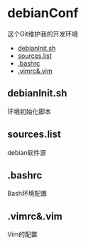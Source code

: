 # debianConf
这个Git维护我的开发环境

- [debianInit.sh](#debianInit.sh)
- [sources.list](#sources.list)
- [.bashrc](#.bashrc)
- [.vimrc&.vim](#.vimrc&.vim)

## debianInit.sh 
环境初始化脚本

## sources.list
debian软件源

## .bashrc
Bash环境配置

## .vimrc&.vim
Vim的配置
